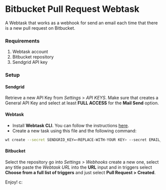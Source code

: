 # Bitbucket Pull Request Webtask
A Webtask that works as a webhook for send an email each time that there is a new pull request on Bitbucket.

### Requirements
1. Webtask account
2. Bitbucket repository
3. Sendgrid API key

### Setup
#### Sendgrid
Retrieve a new API Key from *Settings* > *API KEYS*. Make sure that creates a General API Key and select at least **FULL ACCESS** for the **Mail Send** option.

#### Webtask
* Install **Webtask CLI**. You can follow the instructions [here](https://webtask.io/cli).
* Create a new task using this file and the following command:

```bash
wt create --secret SENDGRID_KEY=<REPLACE-WITH-YOUR KEY> --secret EMAIL_TO=<REPLACE-WITH-AN-EMAIL> --secret EMAIL_FROM=<REPLACE-WITH-AN-EMAIL> bitbucket-pull-request.js
```

#### Bitbucket
Select the repository go into *Settings > Webhooks* create a new one, select any title paste the *Webtask URL* into the **URL** input and in triggers select **Choose from a full list of triggers** and just select **Pull Request > Created**.

Enjoy! c:
